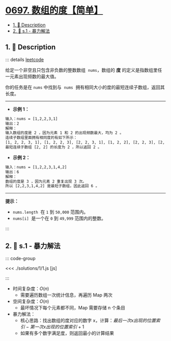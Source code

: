 # [0697. 数组的度【简单】](https://github.com/tnotesjs/TNotes.leetcode/tree/main/notes/0697.%20%E6%95%B0%E7%BB%84%E7%9A%84%E5%BA%A6%E3%80%90%E7%AE%80%E5%8D%95%E3%80%91)

<!-- region:toc -->

- [1. 📝 Description](#1--description)
- [2. 🎯 s.1 - 暴力解法](#2--s1---暴力解法)

<!-- endregion:toc -->

## 1. 📝 Description

::: details [leetcode](https://leetcode.cn/problems/degree-of-an-array/)

给定一个非空且只包含非负数的整数数组  `nums`，数组的 **度** 的定义是指数组里任一元素出现频数的最大值。

你的任务是在 `nums` 中找到与  `nums`  拥有相同大小的度的最短连续子数组，返回其长度。

---

- **示例 1：**

```txt
输入：nums = [1,2,2,3,1]
输出：2
解释：
输入数组的度是 2 ，因为元素 1 和 2 的出现频数最大，均为 2 。
连续子数组里面拥有相同度的有如下所示：
[1, 2, 2, 3, 1], [1, 2, 2, 3], [2, 2, 3, 1], [1, 2, 2], [2, 2, 3], [2, 2]
最短连续子数组 [2, 2] 的长度为 2 ，所以返回 2 。
```

- **示例 2：**

```txt
输入：nums = [1,2,2,3,1,4,2]
输出：6
解释：
数组的度是 3 ，因为元素 2 重复出现 3 次。
所以 [2,2,3,1,4,2] 是最短子数组，因此返回 6 。
```

---

**提示：**

- `nums.length`  在 `1` 到 `50,000` 范围内。
- `nums[i]`  是一个在 `0` 到 `49,999` 范围内的整数。

:::

## 2. 🎯 s.1 - 暴力解法

::: code-group

<<< ./solutions/1/1.js [js]

:::

- 时间复杂度：$O(n)$
  - 需要遍历数组一次统计信息，再遍历 Map 两次
- 空间复杂度：$O(n)$
  - 最坏情况下每个元素都不同，Map 需要存储 n 个条目
- 暴力解法：
  - 核心思路：找出数组的度对应的数字 x，计算：$最后一次 x 出现的位置索引 - 第一次 x 出现的位置索引 + 1$
  - 如果有多个数字满足度，则返回最小的计算结果
